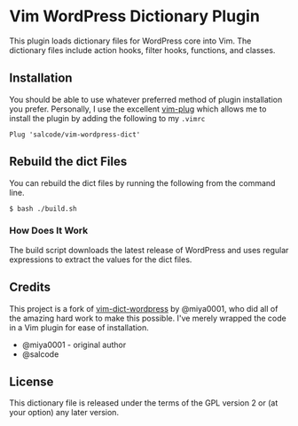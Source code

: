 Vim WordPress Dictionary Plugin
===============================

This plugin loads dictionary files for WordPress core into Vim.  The dictionary
files include action hooks, filter hooks, functions, and classes.

Installation
------------

You should be able to use whatever preferred method of plugin installation you prefer.  Personally, I use the excellent [vim-plug](https://github.com/junegunn/vim-plug) which allows me to install the plugin by adding the following to my `.vimrc`

```
Plug 'salcode/vim-wordpress-dict'
```

Rebuild the dict Files
----------------------

You can rebuild the dict files by running the following from the command line.

```
$ bash ./build.sh
```

### How Does It Work

The build script downloads the latest release of WordPress and uses regular
expressions to extract the values for the dict files.

Credits
-------

This project is a fork of [vim-dict-wordpress](https://github.com/miya0001/vim-dict-wordpress) by @miya0001, who did all of the amazing hard work to make this possible.  I've merely wrapped the code in a Vim plugin for ease of installation.

- @miya0001 - original author
- @salcode

License
-------

This dictionary file is released under the terms of the GPL version 2 or (at your option) any later version.

